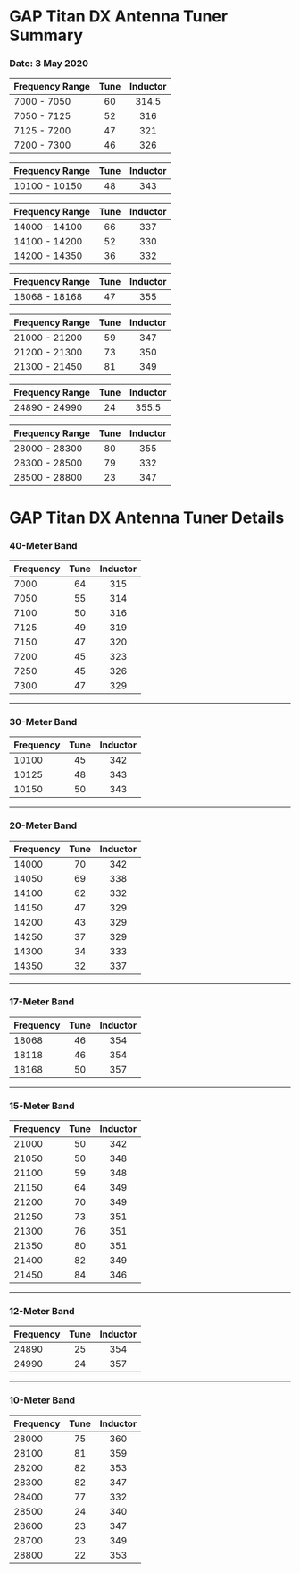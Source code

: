 
# GAP Titan DX Antenna Tuner Summary
### Date: 3 May 2020

Frequency Range | Tune | Inductor
--- |:---:|:---:
7000 - 7050 | 60 | 314.5
7050 - 7125 | 52 | 316
7125 - 7200 | 47 | 321
7200 - 7300 | 46 | 326

Frequency Range | Tune | Inductor
--- |:---:|:---:
10100 - 10150 | 48 | 343

Frequency Range | Tune | Inductor
--- |:---:|:---:
14000 - 14100 | 66 | 337
14100 - 14200 | 52 | 330
14200 - 14350 | 36 | 332

Frequency Range | Tune | Inductor
--- |:---:|:---:
18068 - 18168 | 47 | 355

Frequency Range | Tune | Inductor
--- |:---:|:---:
21000 - 21200 | 59 | 347
21200 - 21300 | 73 | 350
21300 - 21450 | 81 | 349

Frequency Range | Tune | Inductor
--- |:---:|:---:
24890 - 24990 | 24 | 355.5

Frequency Range | Tune | Inductor
--- |:---:|:---:
28000 - 28300 | 80 | 355
28300 - 28500 | 79 | 332
28500 - 28800 | 23 | 347

# GAP Titan DX Antenna Tuner Details

### 40-Meter Band
Frequency | Tune | Inductor
--- |:---:|:---:
7000 | 64 | 315
7050 | 55 | 314
7100 | 50 | 316
7125 | 49 | 319
7150 | 47 | 320
7200 | 45 | 323
7250 | 45 | 326
7300 | 47 | 329

***

### 30-Meter Band
Frequency | Tune | Inductor
--- |:---:|:---:
10100 | 45 | 342
10125 | 48 | 343
10150 | 50 | 343

***

### 20-Meter Band
Frequency | Tune | Inductor
--- |:---:|:---:
14000 | 70 | 342
14050 | 69 | 338
14100 | 62 | 332
14150 | 47 | 329
14200 | 43 | 329
14250 | 37 | 329
14300 | 34 | 333
14350 | 32 | 337

***

### 17-Meter Band
Frequency | Tune | Inductor
--- |:---:|:---:
18068 | 46 | 354
18118 | 46 | 354
18168 | 50 | 357

***

### 15-Meter Band
Frequency | Tune | Inductor
--- |:---:|:---:
21000 | 50 | 342
21050 | 50 | 348
21100 | 59 | 348
21150 | 64 | 349
21200 | 70 | 349
21250 | 73 | 351
21300 | 76 | 351
21350 | 80 | 351
21400 | 82 | 349
21450 | 84 | 346

***

### 12-Meter Band
Frequency | Tune | Inductor
--- |:---:|:---:
24890 | 25 | 354
24990 | 24 | 357

***

### 10-Meter Band
Frequency | Tune | Inductor
--- |:---:|:---:
28000 | 75 | 360
28100 | 81 | 359
28200 | 82 | 353
28300 | 82 | 347
28400 | 77 | 332
28500 | 24 | 340
28600 | 23 | 347
28700 | 23 | 349
28800 | 22 | 353
